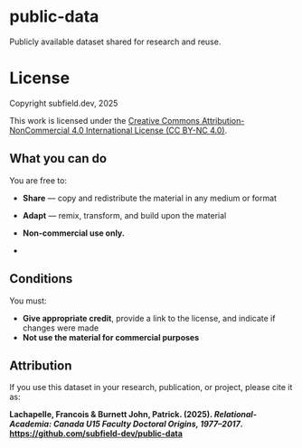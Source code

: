 # public-data

Publicly available dataset shared for research and reuse.

# License

Copyright subfield.dev, 2025

This work is licensed under the [Creative Commons Attribution-NonCommercial 4.0 International License (CC BY-NC 4.0)](https://creativecommons.org/licenses/by-nc/4.0/).

## What you can do

You are free to:

- **Share** — copy and redistribute the material in any medium or format
- **Adapt** — remix, transform, and build upon the material

- **Non-commercial use only.**
- 
## Conditions

You must:
- **Give appropriate credit**, provide a link to the license, and indicate if changes were made
- **Not use the material for commercial purposes**

## Attribution

If you use this dataset in your research, publication, or project, please cite it as:

**Lachapelle, Francois & Burnett John, Patrick. (2025). *Relational-Academia: Canada U15 Faculty Doctoral Origins, 1977–2017*. https://github.com/subfield-dev/public-data**
